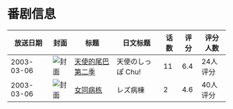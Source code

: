 # 番剧信息

|放送日期|封面|标题|日文标题|话数|评分|评分人数|
|---|---|---|---|---|---|---|
|2003-03-06|![封面](https://lain.bgm.tv/pic/cover/c/ea/66/94955_BHbV7.jpg)|[天使的尾巴 第二季](https://bangumi.tv/subject/94955)|天使のしっぽ Chu!|11|6.4|24人评分|
|2003-03-06|![封面](https://bangumi.tv/img/no_icon_subject.png)|[女同病栋](https://bangumi.tv/subject/110790)|レズ病棟|2|4.6|40人评分|
